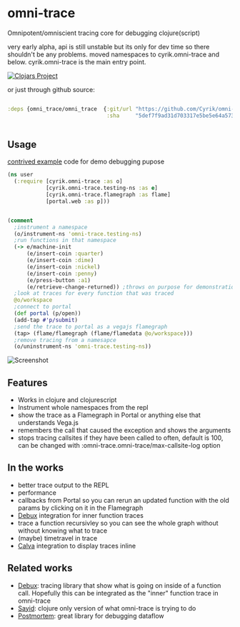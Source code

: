 # omni-trace
Omnipotent/omniscient tracing core for debugging clojure(script)

very early alpha, api is still unstable but its only for dev time so there shouldn't be any problems.
moved namespaces to cyrik.omni-trace and below. cyrik.omni-trace is the main entry point.


[![Clojars Project](https://img.shields.io/clojars/v/org.clojars.cyrik/omni-trace.svg)](https://clojars.org/org.clojars.cyrik/omni-trace)

or just through github source: 

```clojure

:deps {omni_trace/omni_trace  {:git/url "https://github.com/Cyrik/omni-trace"
                               :sha     "5def7f9ad31d703317e5be5e64a57322e1c89eed"}}
                          
```

## Usage

[contrived example](https://github.com/bpiel/contrived-example) code for demo debugging pupose

```clojure
(ns user
  (:require [cyrik.omni-trace :as o]
            [cyrik.omni-trace.testing-ns :as e]
            [cyrik.omni-trace.flamegraph :as flame]
            [portal.web :as p]))


(comment
  ;instrument a namespace
  (o/instrument-ns 'omni-trace.testing-ns)
  ;run functions in that namespace
  (-> e/machine-init
      (e/insert-coin :quarter)
      (e/insert-coin :dime)
      (e/insert-coin :nickel)
      (e/insert-coin :penny)
      (e/press-button :a1)
      (e/retrieve-change-returned)) ;throws on purpose for demonstration
  ;look at traces for every function that was traced
  @o/workspace
  ;connect to portal
  (def portal (p/open))
  (add-tap #'p/submit)
  ;send the trace to portal as a vegajs flamegraph
  (tap> (flame/flamegraph (flame/flamedata @o/workspace)))
  ;remove tracing from a namesapce
  (o/uninstrument-ns 'omni-trace.testing-ns))
```

![Screenshot](docs/demo.gif)

## Features
- Works in clojure and clojurescript
- Instrument whole namespaces from the repl
- show the trace as a Flamegraph in Portal or anything else that understands Vega.js
- remembers the call that caused the exception and shows the arguments
- stops tracing callsites if they have been called to often, default is 100, can be changed with :omni-trace.omni-trace/max-callsite-log option


## In the works
- better trace output to the REPL
- performance
- callbacks from Portal so you can rerun an updated function with the old params by clicking on it in the Flamegraph
- [Debux](https://github.com/philoskim/debux) integration for inner function traces
- trace a function recursivley so you can see the whole graph without without knowing what to trace
- (maybe) timetravel in trace
- [Calva](https://github.com/BetterThanTomorrow/calva/) integration to display traces inline

## Related works
- [Debux](https://github.com/philoskim/debux): tracing library that show what is going on inside of a function call. Hopefully this can be integrated as the "inner" function trace in omni-trace
- [Sayid](https://github.com/clojure-emacs/sayid/): clojure only version of what omni-trace is trying to do
- [Postmortem](https://github.com/athos/Postmortem): great library for debugging dataflow
